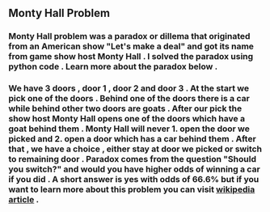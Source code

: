 ## Monty Hall Problem 
### Monty Hall problem was a paradox or dillema that originated from an American show "Let's make a deal" and got its name from game show host Monty Hall . I solved the paradox using python code . Learn more about the paradox below . 
### We have 3 doors , door 1 , door 2 and door 3 . At the start we pick one of the doors . Behind one of the doors there is a car while behind other two doors are goats . After our pick the show host Monty Hall opens one of the doors which have a goat behind them . Monty Hall will never 1. open the door we picked and 2. open a door which has a car behind them . After that , we have a choice , either stay at door we picked or switch to remaining door . Paradox comes from the question "Should you switch?" and would you have higher odds of winning a car if you did . A short answer is yes with odds of 66.6% but if you want to learn more about this problem you can visit [wikipedia article](https://en.wikipedia.org/wiki/Monty_Hall_problem) .  
